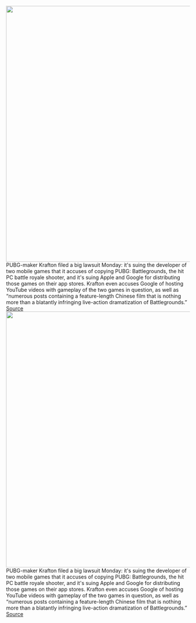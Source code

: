 <img src='https://cdn.vox-cdn.com/thumbor/VTI1bf6drMYjBRJCrDyGXvVYwX8=/0x0:1168x657/1200x800/filters:focal(491x236:677x422)/cdn.vox-cdn.com/uploads/chorus_image/image/70386272/PUBG_CPP_2_1168x657.0.jpeg' width='700px' /><br/>
PUBG-maker Krafton filed a big lawsuit Monday: it's suing the developer of two mobile games that it accuses of copying PUBG: Battlegrounds, the hit PC battle royale shooter, and it's suing Apple and Google for distributing those games on their app stores. Krafton even accuses Google of hosting YouTube videos with gameplay of the two games in question, as well as “numerous posts containing a feature-length Chinese film that is nothing more than a blatantly infringing live-action dramatization of Battlegrounds.”
<a href='https://www.theverge.com/2022/1/13/22882796/pubg-developer-krafton-suing-apple-google-garena-free-fire-max'> Source <a/><img src='https://cdn.vox-cdn.com/thumbor/VTI1bf6drMYjBRJCrDyGXvVYwX8=/0x0:1168x657/1200x800/filters:focal(491x236:677x422)/cdn.vox-cdn.com/uploads/chorus_image/image/70386272/PUBG_CPP_2_1168x657.0.jpeg' width='700px' /><br/>
PUBG-maker Krafton filed a big lawsuit Monday: it's suing the developer of two mobile games that it accuses of copying PUBG: Battlegrounds, the hit PC battle royale shooter, and it's suing Apple and Google for distributing those games on their app stores. Krafton even accuses Google of hosting YouTube videos with gameplay of the two games in question, as well as “numerous posts containing a feature-length Chinese film that is nothing more than a blatantly infringing live-action dramatization of Battlegrounds.”
<a href='https://www.theverge.com/2022/1/13/22882796/pubg-developer-krafton-suing-apple-google-garena-free-fire-max'> Source <a/>